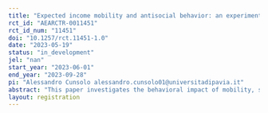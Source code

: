 ```yaml
---
title: "Expected income mobility and antisocial behavior: an experiment with self-confidence and entitlement."
rct_id: "AEARCTR-0011451"
rct_id_num: "11451"
doi: "10.1257/rct.11451-1.0"
date: "2023-05-19"
status: "in_development"
jel: "nan"
start_year: "2023-06-01"
end_year: "2023-09-28"
pi: "Alessandro Cunsolo alessandro.cunsolo01@universitadipavia.it"
abstract: "This paper investigates the behavioral impact of mobility, self-confidence, and entitlement in the context of the prospect of upward mobility (POUM). It has been found that the rates of antisocial behavior occur more frequently when mobility is not possible and that a mobility process determined by effort rather than luck decreases the antisocial behavior rates. What is unclear is whether these findings can be expanded to a setting in which subjects do not experience any income mobility but are able to form expectations about future mobility and when mobility applies in all directions. With this regard, I designed an experiment where subjects can reduce others’ payoffs at a cost, knowing that in the future they can move in the income distribution in all directions. The mobility process is endogenously modified by individuals’ relative performances or luck, and it is characterized by the POUM effect or not based on performances or luck. It has a certain and uncertain part, with the uncertain part being dependent on the experiment’s outcomes. Individuals chose whether to attack or not another subject in three different cases. First, there was no future mobility. Second, decisions were taken knowing that there was future mobility and estimating the unknown part of the mobility function through expectations of subjects’ relative performance or luck, introducing the self-confidence or optimism effect. Finally, subjects made choices knowing that there was future mobility and their actual mobility function, introducing the entitlement effect across treatments. Other determinants that can affect results, such as risk aversion and individual characteristics, are controlled through a specific test and a questionnaire."
layout: registration
---
```



